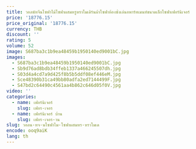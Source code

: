 ```yaml
---
title: วอลนัทจีนโซฟาไม้โซฟาผสมหรูหราโมเดิร์นผ้าโซฟาห้องนั่งเล่นอพาร์ทเมนท์ขนาดเล็กโซฟาเฟอร์นิเจอร์
price: '18776.15'
price_original: '18776.15'
currency: THB
discount: ''
rating: 5
volume: 52
image: S687ba3c1b9ea48459b1950140ed9001bC.jpg
images:
  - S687ba3c1b9ea48459b1950140ed9001bC.jpg
  - Sb9d76ad8bdb34ffeb1337a466245507dh.jpg
  - S03d4a4cd7a9d425f8b5b5ddf08ef446eM.jpg
  - Sce48390b31ca49bb80adfa2ed7144499F.jpg
  - S47bd2c64490c4561aa4b862c646d05f0V.jpg
video: ''
categories:
  - name: เฟอร์นิเจอร์
    slug: เฟอร-เจอร
  - name: เฟอร์นิเจอร์ บ้าน
    slug: เฟอร-เจอร-าน
slug: วอลน-ทจ-นโซฟาไม-โซฟาผสมหร-หราโมเด
encode: ooq9aiK
lang: th
---
```

  
